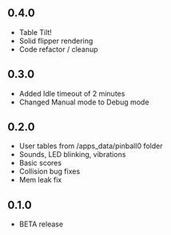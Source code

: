 ## 0.4.0

- Table Tilt!
- Solid flipper rendering
- Code refactor / cleanup

## 0.3.0

- Added Idle timeout of 2 minutes
- Changed Manual mode to Debug mode

## 0.2.0

- User tables from /apps_data/pinball0 folder
- Sounds, LED blinking, vibrations
- Basic scores
- Collision bug fixes
- Mem leak fix

## 0.1.0

- BETA release
